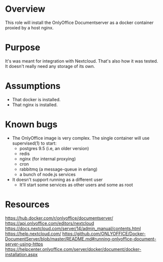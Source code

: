 # Overview

This role will install the OnlyOffice Documentserver as a docker container
proxied by a host nginx.

# Purpose

It's was meant for integration with Nextcloud. That's also how it was tested. It
doesn't really need any storage of its own.

# Assumptions

* That docker is installed.
* That nginx is installed.

# Known bugs

* The OnlyOffice image is very complex. The single container will use
  supervised(1) to start:
  * postgres 9.5 (i.e, an older version)
  * redis
  * nginx (for internal proxying)
  * cron
  * rabbitmq (a message-queue in erlang)
  * a bunch of node.js services
* It doesn't support running as a different user
  * It'll start some services as other users and some as root

# Resources
https://hub.docker.com/r/onlyoffice/documentserver/
https://api.onlyoffice.com/editors/nextcloud
https://docs.nextcloud.com/server/14/admin_manual/contents.html
https://help.nextcloud.com/
https://github.com/ONLYOFFICE/Docker-DocumentServer/blob/master/README.md#running-onlyoffice-document-server-using-https
https://helpcenter.onlyoffice.com/server/docker/document/docker-installation.aspx
